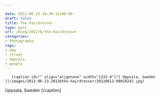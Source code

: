 ```yaml
---

date: 2012-06-23 18:39:11+00:00
draft: false
title: The hairdresser
type: post
url: /blog/2012/6/the-hairdresser
categories:
- Photography
tags:
- b&w
- street
- Uppsala
- people
---
```



  
       [caption id="" align="alignnone" width="1333.0"]![ Uppsala, Sweden ](/images/2012-06-23-20126the-hairdresser/20120612-R0010242.jpg)
 Uppsala, Sweden [/caption]
